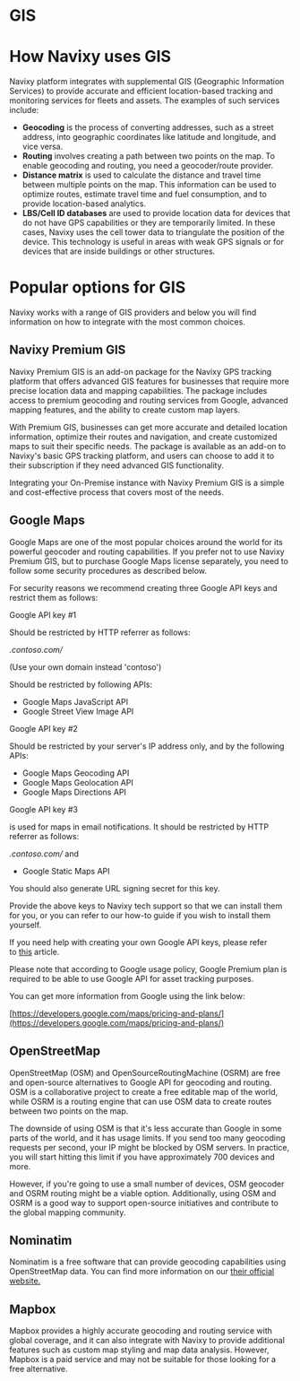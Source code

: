 # GIS

# How Navixy uses GIS

Navixy platform integrates with supplemental GIS (Geographic Information Services) to provide accurate and efficient location-based tracking and monitoring services for fleets and assets. The examples of such services include:

- **Geocoding** is the process of converting addresses, such as a street address, into geographic coordinates like latitude and longitude, and vice versa.
- **Routing** involves creating a path between two points on the map. To enable geocoding and routing, you need a geocoder/route provider.
- **Distance matrix** is used to calculate the distance and travel time between multiple points on the map. This information can be used to optimize routes, estimate travel time and fuel consumption, and to provide location-based analytics.
- **LBS/Cell ID databases** are used to provide location data for devices that do not have GPS capabilities or they are temporarily limited. In these cases, Navixy uses the cell tower data to triangulate the position of the device. This technology is useful in areas with weak GPS signals or for devices that are inside buildings or other structures.

# Popular options for GIS

Navixy works with a range of GIS providers and below you will find information on how to integrate with the most common choices.

## Navixy Premium GIS

Navixy Premium GIS is an add-on package for the Navixy GPS tracking platform that offers advanced GIS features for businesses that require more precise location data and mapping capabilities. The package includes access to premium geocoding and routing services from Google, advanced mapping features, and the ability to create custom map layers.

With Premium GIS, businesses can get more accurate and detailed location information, optimize their routes and navigation, and create customized maps to suit their specific needs. The package is available as an add-on to Navixy's basic GPS tracking platform, and users can choose to add it to their subscription if they need advanced GIS functionality.

Integrating your On-Premise instance with Navixy Premium GIS is a simple and cost-effective process that covers most of the needs.

## **Google Maps**

Google Maps are one of the most popular choices around the world for its powerful geocoder and routing capabilities. If you prefer not to use Navixy Premium GIS, but to purchase Google Maps license separately, you need to follow some security procedures as described below.

For security reasons we recommend creating three Google API keys and restrict them as follows:

Google API key #1

Should be restricted by HTTP referrer as follows:

*.contoso.com/*

(Use your own domain instead 'contoso')

Should be restricted by following APIs:

- Google Maps JavaScript API
- Google Street View Image API

Google API key #2

Should be restricted by your server's IP address only, and by the following APIs:

- Google Maps Geocoding API
- Google Maps Geolocation API
- Google Maps Directions API

Google API key #3

is used for maps in email notifications. It should be restricted by HTTP referrer as follows:

*.contoso.com/* and

- Google Static Maps API

You should also generate URL signing secret for this key.

Provide the above keys to Navixy tech support so that we can install them for you, or you can refer to our how-to guide if you wish to install them yourself.

If you need help with creating your own Google API keys, please refer to [this](../configuration/maps-and-gis/google-maps-and-geocoding.md) article.

Please note that according to Google usage policy, Google Premium plan is required to be able to use Google API for asset tracking purposes.

You can get more information from Google using the link below:

[https://developers.google.com/maps/pricing-and-plans/](https://developers.google.com/maps/pricing-and-plans/)

## OpenStreetMap

OpenStreetMap (OSM) and OpenSourceRoutingMachine (OSRM) are free and open-source alternatives to Google API for geocoding and routing. OSM is a collaborative project to create a free editable map of the world, while OSRM is a routing engine that can use OSM data to create routes between two points on the map.

The downside of using OSM is that it's less accurate than Google in some parts of the world, and it has usage limits. If you send too many geocoding requests per second, your IP might be blocked by OSM servers. In practice, you will start hitting this limit if you have approximately 700 devices and more.

However, if you're going to use a small number of devices, OSM geocoder and OSRM routing might be a viable option. Additionally, using OSM and OSRM is a good way to support open-source initiatives and contribute to the global mapping community.

## Nominatim

Nominatim is a free software that can provide geocoding capabilities using OpenStreetMap data. You can find more information on our [their official website.](http://nominatim.org/release-docs/latest/)

## Mapbox

Mapbox provides a highly accurate geocoding and routing service with global coverage, and it can also integrate with Navixy to provide additional features such as custom map styling and map data analysis. However, Mapbox is a paid service and may not be suitable for those looking for a free alternative.